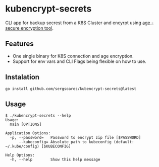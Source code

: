 # kubencrypt-secrets

CLI app for backup secrest from a K8S Cluster and encyrpt using [age - secure encryption tool](https://github.com/FiloSottile/age).

## Features

- One single binary for K8S connection and age encryption.
- Support for env vars and CLI Flags being flexible on how to use.

## Instalation

```
go install github.com/sergsoares/kubencrypt-secrets@latest
```

## Usage

```
$ ./kubencrypt-secrets --help
Usage:
  main [OPTIONS]

Application Options:
  -p, --password=   Password to encrypt zip file [$PASSWORD]
      --kubeconfig= Absolute path to kubeconfig (default: ~/.kube/config) [$KUBECONFIG]

Help Options:
  -h, --help        Show this help message
```